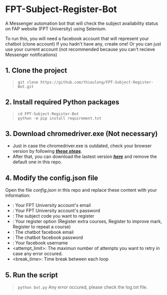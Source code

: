 # FPT-Subject-Register-Bot
A Messenger automation bot that will check the subject availability status on FAP website (FPT University) using Selenium.  
  
To run this, you will need a facebook account that will represent your chatbot (clone account) If you hadn't have any, create one! Or you can just use your current account (not recommended because you can't recieve Messenger notifications)
## 1. Clone the project
> `git clone https://github.com/thieulong/FPT-Subject-Register-Bot.git`  

## 2. Install required Python packages
> `cd FPT-Subject-Register-Bot`  
> `python -m pip install requirement.txt`  

## 3. Download chromedriver.exe (Not necessary)
- Just in case the chromedriver.exe is outdated, check your browser version by following [***these steps***](https://www.businessinsider.com/what-version-of-google-chrome-do-i-have).  
- After that, you can download the lastest version [***here***](https://chromedriver.chromium.org/downloads) and remove the default one in this repo.   

## 4. Modify the config.json file
Open the file *config.json* in this repo and replace these content with your information:  
- <Your FPT email password>: Your FPT University account's email
- <Your FPT email password>: Your FPT University account's password
- <Subject to register>: The subject code you want to register
- <Your register option>: Your register option (Register extra courses, Register to improve mark, Register to repeat a course)
- <Chatbot facebook email>: The chatbot facebook email 
- <Chatbot facebook password>: The chatbot facebook password
- <Your facebook username>: Your facebook username 
- <attempt_limit>: The maximun number of attempts you want to retry in case any error occured.
- <break_time>: Time break between each loop

## 5. Run the script
> `python bot.py`
Any error occured, please check the log.txt file.
